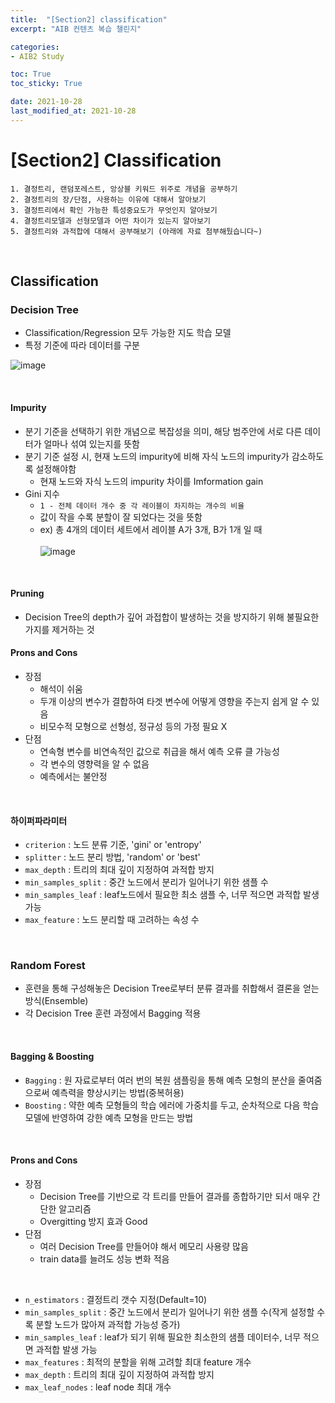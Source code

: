```yaml
---
title:  "[Section2] classification"
excerpt: "AIB 컨텐츠 복습 챌린지"

categories:
- AIB2 Study

toc: True
toc_sticky: True

date: 2021-10-28
last_modified_at: 2021-10-28
---
```

# [Section2] Classification

```
1. 결정트리, 랜덤포레스트, 앙상블 키워드 위주로 개념을 공부하기
2. 결정트리의 장/단점, 사용하는 이유에 대해서 알아보기
3. 결정트리에서 확인 가능한 특성중요도가 무엇인지 알아보기
4. 결정트리모델과 선형모델과 어떤 차이가 있는지 알아보기
5. 결정트리와 과적합에 대해서 공부해보기 (아래에 자료 첨부해뒀습니다~)
```

<br>

## Classification

### Decision Tree

- Classification/Regression 모두 가능한 지도 학습 모델
- 특정 기준에 따라 데이터를 구분

![image](https://user-images.githubusercontent.com/76996686/139271387-b98ddebe-e45c-4b50-846c-dd694ab411bf.png)

<br>

#### Impurity

- 분기 기준을 선택하기 위한 개념으로 복잡성을 의미, 해당 범주안에 서로 다른 데이터가 얼마나 섞여 있는지를 뜻함
- 분기 기준 설정 시, 현재 노드의 impurity에 비해 자식 노드의 impurity가 감소하도록 설정해야함
  - 현재 노드와 자식 노드의 impurity 차이를 Imformation gain
- Gini 지수
  - `1 - 전체 데이터 개수 중 각 레이블이 차지하는 개수의 비율`
  - 값이 작을 수록 분할이 잘 되었다는 것을 뜻함
  - ex) 총 4개의 데이터 세트에서 레이블 A가 3개, B가 1개 일 때<br><br>
  ![image](https://user-images.githubusercontent.com/76996686/139274425-fbc97895-d187-412c-af72-3365c3c1fa36.png)

<br>

#### Pruning

- Decision Tree의 depth가 깊어 과접합이 발생하는 것을 방지하기 위해 불필요한 가지를 제거하는 것

#### Prons and Cons

- 장점
  - 해석이 쉬움
  - 두개 이상의 변수가 결합하여 타겟 변수에 어떻게 영향을 주는지 쉽게 알 수 있음
  - 비모수적 모형으로 선형성, 정규성 등의 가정 필요 X
- 단점
  - 연속형 변수를 비연속적인 값으로 취급을 해서 예측 오류 클 가능성
  - 각 변수의 영향력을 알 수 없음
  - 예측에서는 불안정

<br>

#### 하이퍼파라미터

- `criterion` : 노드 분류 기준, 'gini' or 'entropy'
- `splitter` : 노드 분리 방법, 'random' or 'best'
- `max_depth` : 트리의 최대 깊이 지정하여 과적합 방지
- `min_samples_split` : 중간 노드에서 분리가 일어나기 위한 샘플 수
- `min_samples_leaf` : leaf노드에서 필요한 최소 샘플 수, 너무 적으면 과적합 발생 가능
- `max_feature` : 노드 분리할 때 고려하는 속성 수

<br>

### Random Forest

- 훈련을 통해 구성해놓은 Decision Tree로부터 분류 결과를 취합해서 결론을 얻는 방식(Ensemble)
- 각 Decision Tree 훈련 과정에서 Bagging 적용

<br>

#### Bagging & Boosting

- `Bagging` : 원 자료로부터 여러 번의 복원 샘플링을 통해 예측 모형의 분산을 줄여줌으로써 예측력을 향상시키는 방법(중복허용)
- `Boosting` : 약한 예측 모형들의 학습 에러에 가중치를 두고, 순차적으로 다음 학습 모델에 반영하여 강한 예측 모형을 만드는 방법

<br>

#### Prons and Cons

- 장점
  - Decision Tree를 기반으로 각 트리를 만들어 결과를 종합하기만 되서 매우 간단한 알고리즘
  - Overgitting 방지 효과 Good
- 단점
  - 여러 Decision Tree를 만들어야 해서 메모리 사용량 많음
  - train data를 늘려도 성능 변화 적음

<br>

- `n_estimators` : 결정트리 갯수 지정(Default=10)
- `min_samples_split` : 중간 노드에서 분리가 일어나기 위한 샘플 수(작게 설정할 수록 분할 노드가 많아져 과적합 가능성 증가)
- `min_samples_leaf` : leaf가 되기 위해 필요한 최소한의 샘플 데이터수, 너무 적으면 과적합 발생 가능
- `max_features` : 최적의 분할을 위해 고려할 최대 feature 개수
- `max_depth` : 트리의 최대 깊이 지정하여 과적합 방지
- `max_leaf_nodes` : leaf node 최대 개수